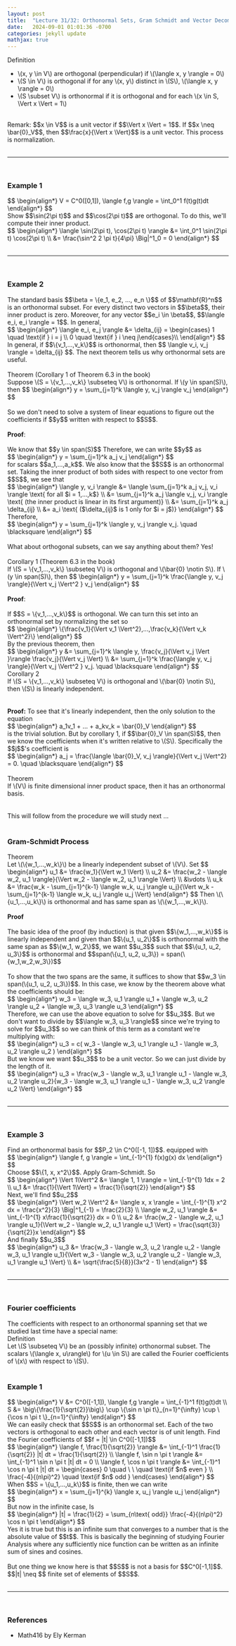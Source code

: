 ```yaml
---
layout: post
title:  "Lecture 31/32: Orthonormal Sets, Gram Schmidt and Vector Decomposition"
date:   2024-09-01 01:01:36 -0700
categories: jekyll update
mathjax: true
---
```

<div class="bdiv">
Definition
</div>
<div class="bbdiv">
<ul>
	<li>\(x, y \in V\) are orthogonal (perpendicular) if \(\langle x, y \rangle = 0\)</li>
	<li>\(S \in V\) is orthogonal if for any \(x, y\) distinct in \(S\), \(\langle x, y \rangle = 0\)</li>
	<li>\(S \subset V\) is orthonormal if it is orthogonal and for each \(x \in S, \Vert x \Vert = 1\)</li>
</ul>
</div>
<br>
Remark: $$x \in V$$ is a unit vector if $$\Vert x \Vert = 1$$. If $$x \neq \bar{0}_V$$, then $$\frac{x}{\Vert x \Vert}$$ is a unit vector. This process is normalization.
<br>
<br>
<hr>
<br>
<!------------------------------------------------------------------------------------>
<h3>Example 1</h3>
<div> 
$$
\begin{align*}
V = C^0([0,1]), \langle f,g \rangle = \int_0^1 f(t)g(t)dt
\end{align*}
$$
</div>
Show $$\sin(2\pi t)$$ and $$\cos(2\pi t)$$ are orthogonal. To do this, we'll compute their inner product.
<div> 
$$
\begin{align*}
\langle \sin(2\pi t), \cos(2\pi t) \rangle &= \int_0^1 \sin(2\pi t) \cos(2\pi t) \\
                                           &= \frac{\sin^2 2 \pi t}{4\pi} \Big|^1_0 = 0
\end{align*}
$$
</div>
<br>
<hr>
<br>
<!------------------------------------------------------------------------------------>
<h3>Example 2</h3>
The standard basis $$\beta = \{e_1, e_2, ..., e_n \}$$ of $$\mathbf{R}^n$$ is an orthonormal subset. For every distinct two vectors in $$\beta$$, their inner product is zero. Moreover, for any vector $$e_i \in \beta$$, $$\langle e_i, e_i \rangle = 1$$. In general,
<div> 
$$
\begin{align*}
\langle e_i, e_j \rangle &= \delta_{ij} = \begin{cases} 1 \quad \text{if } i = j \\ 0 \quad \text{if } i \neq j\end{cases}\\
\end{align*}
$$
</div>
In general, if $$\{v_1,...,v_k\}$$ is orthonormal, then $$ \langle v_i, v_j \rangle = \delta_{ij} $$. The next theorem tells us why orthonormal sets are useful.
<br>
<br>
<!------------------------------------------------------------------------------------>
<div class="purdiv">
Theorem (Corollary 1 of Theorem 6.3 in the book)
</div>
<div class="purbdiv">
Suppose \(S = \{v_1,...,v_k\} \subseteq V\) is orthonormal. If \(y \in span(S)\), then
$$
\begin{align*}
y = \sum_{j=1}^k \langle y, v_j \rangle v_j
\end{align*}
$$
</div>
<br>
So we don't need to solve a system of linear equations to figure out the coefficients if $$y$$ written with respect to $$S$$. 
<br>
<br>
<!------------------------------------------------------------------------------------>
<b>Proof</b>:
<br>
<br>
We know that $$y \in span(S)$$ Therefore, we can write $$y$$ as 
<div>
$$
\begin{align*}
y = \sum_{j=1}^k a_j v_j
\end{align*}
$$
</div>
for scalars $$a_1,...,a_k$$. We also know that the $$S$$ is an orthonormal set. Taking the inner product of both sides with respect to one vector from $$S$$, we see that
<div>
$$
\begin{align*}
\langle y, v_i \rangle &= \langle \sum_{j=1}^k a_j v_j, v_i \rangle \text{ for all $i = 1,...,k$} \\
 &= \sum_{j=1}^k a_j \langle v_j, v_i \rangle \text{ (the inner product is linear in its first argument)} \\
 &= \sum_{j=1}^k a_j \delta_{ij} \\
 &= a_i \text{ ($\delta_{ij}$ is 1 only for $i = j$)}
\end{align*}
$$
</div>
Therefore,
<div>
$$
\begin{align*}
y = \sum_{j=1}^k \langle y, v_j \rangle v_j. \quad \blacksquare
\end{align*}
$$
</div>
<br>
<!------------------------------------------------------------------------------------>
What about orthogonal subsets, can we say anything about them? Yes!
<br>
<br>
<div class="purdiv">
Corollary 1 (Theorem 6.3 in the book)
</div>
<div class="purbdiv">
If \(S = \{v_1,...,v_k\} \subseteq V\) is orthogonal and \(\bar{0} \notin S\). If \(y \in span(S)\), then
$$
\begin{align*}
y = \sum_{j=1}^k \frac{\langle y, v_j \rangle}{\Vert v_j \Vert^2 } v_j
\end{align*}
$$
</div>
<!------------------------------------------------------------------------------------>
<br>
<b>Proof</b>:
<br>
<br>
If $$S = \{v_1,...,v_k\}$$ is orthogonal. We can turn this set into an orthonormal set by normalizing the set so
<div>
$$
\begin{align*}
\{\frac{v_1}{\Vert v_1 \Vert^2},...,\frac{v_k}{\Vert v_k \Vert^2}\}
\end{align*}
$$
</div>
By the previous theorem, then
<div>
$$
\begin{align*}
y &= \sum_{j=1}^k \langle y, \frac{v_j}{\Vert v_j \Vert }\rangle \frac{v_j}{\Vert v_j \Vert}  \\
  &= \sum_{j=1}^k \frac{\langle y, v_j \rangle}{\Vert v_j \Vert^2 } v_j. \quad \blacksquare
\end{align*}
$$
</div>
<!--------------------------------------------------------------------------------->
<div class="purdiv">
Corollary 2
</div>
<div class="purbdiv">
If \(S = \{v_1,...,v_k\} \subseteq V\) is orthogonal and \(\bar{0} \notin S\), then \(S\) is linearly independent. 
</div>
<br>
<br>
<b>Proof:</b>
To see that it's linearly independent, then the only solution to the equation
<div>
	$$
	\begin{align*}
	a_1v_1 + ... + a_kv_k = \bar{0}_V
	\end{align*}
	$$
</div>
is the trivial solution. But by corollary 1, if $$\bar{0}_V \in span(S)$$, then we know the coefficients when it's written relative to \(S\). Specifically the $$j$$'s coefficient is
<div>
	$$
	\begin{align*}
	a_j = \frac{\langle \bar{0}_V, v_j \rangle}{\Vert v_j \Vert^2} = 0. \quad \blacksquare
	\end{align*}
	$$
</div>
<br>
<!--------------------------------------------------------------------------------->
<div class="purdiv">
Theorem
</div>
<div class="purbdiv">
If \(V\) is finite dimensional inner product space, then it has an orthonormal basis.
</div>
<br>
<br>
This will follow from the procedure we will study next ...
<br>
<br>
<!------------------------------------------------------------------------------------>
<h3>Gram-Schmidt Process</h3>
<div class="purdiv">
Theorem
</div>
<div class="purbdiv">
Let \(\{w_1,...,w_k\}\) be a linearly independent subset of \(V\). Set 
	$$
	\begin{align*}
	u_1 &= \frac{w_1}{\Vert w_1 \Vert} \\
	u_2 &= \frac{w_2 - \langle w_2, u_1 \rangle}{\Vert w_2 - \langle w_2, u_1 \rangle \Vert} \\
	&\vdots \\
	u_k &= \frac{w_k - \sum_{j=1}^{k-1} \langle w_k, u_j \rangle u_j}{\Vert w_k - \sum_{j=1}^{k-1} \langle w_k, u_j \rangle u_j \Vert}
	\end{align*}
	$$
Then \(\{u_1,...,u_k\}\) is orthonormal and has same span as \(\{w_1,...,w_k\}\).
</div>
<br>
<!------------------------------------------------------------------------------------>
<b>Proof</b>
<br>
<br>
The basic idea of the proof (by induction) is that given $$\{w_1,...,w_k\}$$ is linearly independent and given than $$\{u_1, u_2\}$$ is orthonormal with the same span as $$\{w_1, w_2\}$$, we want $$u_3$$ such that $$\{u_1, u_2, u_3\}$$ is orthonormal and $$span(\{u_1, u_2, u_3\}) = span(\{w_1,w_2,w_3\})$$
<br>
<br>
To show that the two spans are the same, it suffices to show that $$w_3 \in span(\{u_1, u_2, u_3\})$$. In this case, we know by the theorem above what the coefficients should be:
<div>
	$$
	\begin{align*}
	w_3 = \langle w_3, u_1 \rangle u_1 + \langle w_3, u_2 \rangle u_2 + \langle w_3, u_3 \rangle u_3
	\end{align*}
	$$
</div>
Therefore, we can use the above equation to solve for $$u_3$$. But we don't want to divide by $$\langle w_3, u_3 \rangle$$ since we're trying to solve for $$u_3$$ so we can think of this term as a constant we're multiplying with:
<div>
	$$
	\begin{align*}
	u_3 = c( w_3 - \langle w_3, u_1 \rangle u_1 - \langle w_3, u_2 \rangle u_2  )
	\end{align*}
	$$
</div>
But we know we want $$u_3$$ to be a unit vector. So we can just divide by the length of it.
<div>
	$$
	\begin{align*}
	u_3 = \frac{w_3 - \langle w_3, u_1 \rangle u_1 - \langle w_3, u_2 \rangle u_2}{w_3 - \langle w_3, u_1 \rangle u_1 - \langle w_3, u_2 \rangle u_2 \Vert}
	\end{align*}
	$$
</div>
<br>
<hr>
<br>
<!------------------------------------------------------------------------------------>
<h3>Example 3</h3>
Find an orthonormal basis for $$P_2 \in C^0([-1, 1])$$. equipped with 
<div>
	$$
	\begin{align*}
	\langle f, g \rangle = \int_{-1}^{1} f(x)g(x) dx
	\end{align*}
	$$
</div>
Choose $$\{1, x, x^2\}$$. Apply Gram-Schmidt. So
<div>
	$$
	\begin{align*}
	\Vert 1\Vert^2 &= \langle 1, 1 \rangle = \int_{-1}^{1} 1dx = 2 \\
	u_1 &= \frac{1}{\Vert 1\Vert} = \frac{1}{\sqrt{2}}
	\end{align*}
	$$
</div>
Next, we'll find $$u_2$$
<div>
	$$
	\begin{align*}
	\Vert w_2 \Vert^2 &= \langle x, x \rangle = \int_{-1}^{1} x^2 dx = \frac{x^2}{3} \Big|^1_{-1} = \frac{2}{3} \\
	\langle w_2, u_1 \rangle &=  \int_{-1}^{1} x\frac{1}{\sqrt{2}} dx = 0 \\
	u_2 &= \frac{w_2 - \langle w_2, u_1 \rangle u_1}{\Vert w_2 - \langle w_2, u_1 \rangle u_1 \Vert} = \frac{\sqrt{3}}{\sqrt{2}}x
	\end{align*}
	$$
</div>	
And finally $$u_3$$
<div>
	$$
	\begin{align*}
	u_3 &= \frac{w_3 - \langle w_3, u_2 \rangle u_2 - \langle w_3, u_1 \rangle u_1}{\Vert w_3 - \langle w_3, u_2 \rangle u_2 - \langle w_3, u_1 \rangle u_1 \Vert}
	\\
	&= \sqrt{\frac{5}{8}}(3x^2 - 1)
	\end{align*}
	$$
</div>
<br>
<hr>
<br>
<!------------------------------------------------------------------------------------>
<h3>Fourier coefficients</h3>
The coefficients with respect to an orthonormal spanning set that we studied last time have a special name:
<br>
<div class="bdiv">
Definition
</div>
<div class="bbdiv">
Let \(S \subseteq V\) be an (possibly infinite) orthonormal subset. The scalars \(\langle x, u\rangle\) for \(u \in S\) are called the Fourier coefficients of \(x\) with respect to \(S\).
</div>
<br>
<!------------------------------------------------------------------------------------>
<h3>Example 1</h3>
<div> 
$$
\begin{align*}
V &= C^0([-1,1]), \langle f,g \rangle = \int_{-1}^1 f(t)g(t)dt \\
S &= \big\{\frac{1}{\sqrt{2}}\big\} \cup \{\sin n \pi t\}_{n=1}^{\infty} \cup \{\cos n \pi t \}_{n=1}^{\infty}
\end{align*}
$$
</div>
We can easily check that $$S$$ is an orthonormal set. Each of the two vectors is orthogonal to each other and each vector is of unit length. Find the Fourier coefficients of $$f = |t| \in C^0([-1,1])$$
<div> 
$$
\begin{align*}
\langle f, \frac{1}{\sqrt{2}} \rangle &= \int_{-1}^1 \frac{1}{\sqrt{2}} |t| dt = \frac{1}{\sqrt{2}} \\
\langle f, \sin n \pi t \rangle &= \int_{-1}^1 \sin n \pi t |t| dt = 0 \\
\langle f, \cos n \pi t \rangle &= \int_{-1}^1 \cos n \pi t |t| dt = 
\begin{cases} 0 \quad \ \ \quad \text{if $n$ even } \\ \frac{-4}{(n\pi)^2} \quad \text{if $n$ odd } \end{cases}
\end{align*}
$$
</div>
When $$S = \{u_1,...,u_k\}$$ is finite, then we can write
<div> 
$$
\begin{align*}
x = \sum_{j=1}^{k} \langle x, u_j \rangle u_j
\end{align*}
$$
</div>
But now in the infinite case, Is
<div> 
$$
\begin{align*}
|t| = \frac{1}{2} = \sum_{n\text{ odd}} \frac{-4}{(n\pi)^2} \cos n \pi t
\end{align*}
$$
</div>
Yes it is true but this is an infinite sum that converges to a number that is the absolute value of $$t$$. This is basically the beginning of studying Fourier Analysis where any sufficiently nice function can be written as an infinite sum of sines and cosines. 
<br>
<br>
But one thing we know here is that $$S$$ is not a basis for $$C^0[-1,1]$$. $$|t| \neq $$ finite set of elements of $$S$$.
<br>
<br>
<hr>
<br>
<!------------------------------------------------------------------------------------>
<h3>References</h3>
<ul>
<li>Math416 by Ely Kerman</li>
</ul>






















